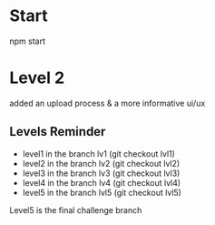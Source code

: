 # Start

npm start

# Level 2

added an upload process & a more informative ui/ux

## Levels Reminder

- level1 in the branch lv1 (git checkout lvl1)
- level2 in the branch lv2 (git checkout lvl2)
- level3 in the branch lv3 (git checkout lvl3)
- level4 in the branch lv4 (git checkout lvl4)
- level5 in the branch lvl5 (git checkout lvl5)

Level5 is the final challenge branch
